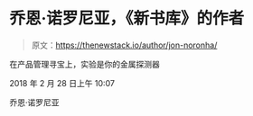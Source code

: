 # 乔恩·诺罗尼亚，《新书库》的作者

> 原文：<https://thenewstack.io/author/jon-noronha/>

在产品管理寻宝上，实验是你的金属探测器

2018 年 2 月 28 日上午 10:07

乔恩·诺罗尼亚